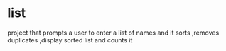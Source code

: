 # list
project that prompts a user to enter a list of names and it sorts ,removes duplicates ,display sorted list and counts it
